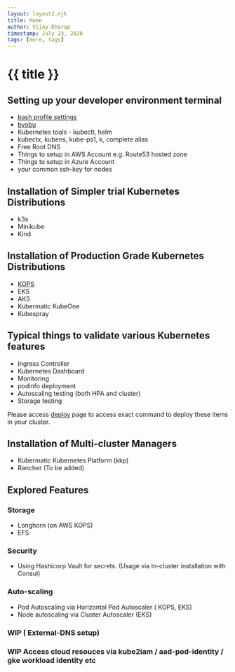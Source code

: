 ```yaml
---
layout: layout2.njk
title: Home
author: Vijay Dharap
timestamp: July 23, 2020 
tags: [more, tags]
---
```


# {{ title }}

## Setting up your developer environment terminal
* [bash profile settings](./bash-settings)
* [byobu](./byobu)
* Kubernetes tools - kubectl, helm
* kubectx, kubens, kube-ps1, k, complete alias
* Free Root DNS
* Things to setup in AWS Account e.g. Route53 hosted zone
* Things to setup in Azure Account
* your common ssh-key for nodes

## Installation of Simpler trial Kubernetes Distributions
* k3s
* Minikube
* Kind

## Installation of Production Grade Kubernetes Distributions
* [KOPS](./kops)
* EKS
* AKS
* Kubermatic KubeOne
* Kubespray

## Typical things to validate various Kubernetes features
* Ingress Controller
* Kubernetes Dashboard
* Monitoring
* podinfo deployment
* Autoscaling testing (both HPA and cluster)
* Storage testing

Please access [deploy](./deploy) page to access exact command to deploy these items in your cluster. 

## Installation of Multi-cluster Managers
* Kubermatic Kubernetes Platform (kkp)
* Rancher (To be added)

## Explored Features

### Storage
* Longhorn (on AWS KOPS)
* EFS

### Security
* Using Hashicorp Vault for secrets. (Usage via In-cluster installation with Consul)

### Auto-scaling
* Pod Autoscaling via Horizontal Pod Autoscaler ( KOPS, EKS)
* Node autoscaling via Cluster Autoscaler (EKS)

### WIP ( External-DNS setup)

### WIP Access cloud resouces via kube2iam / aad-pod-identity / gke workload identity etc

